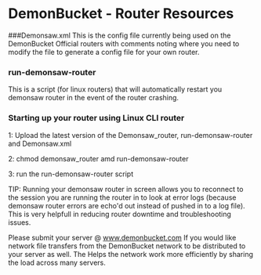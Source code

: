 # DemonBucket - Router Resources

###Demonsaw.xml
This is the config file currently being used on the DemonBucket Official routers with comments noting where you need to modify the file to generate a config file for your own router.

### run-demonsaw-router
This is a script (for linux routers) that will automatically restart you demonsaw router in the event of the router crashing. 

### Starting up your router using Linux CLI router
1: Upload the latest version of the Demonsaw_router, run-demonsaw-router and Demonsaw.xml

2: chmod demonsaw_router amd run-demonsaw-router

3: run the run-demonsaw-router script

TIP: Running your demonsaw router in screen allows you to reconnect to the session you are running the router in to look at error logs (because demonsaw router errors are echo'd out instead of pushed in to a log file). This is very helpfull in reducing router downtime and troubleshooting issues. 

Please submit your server @ www.demonbucket.com If you would like network file transfers from the DemonBucket network to be distributed to your server as well. The Helps the network work more efficiently by sharing the load across many servers. 


